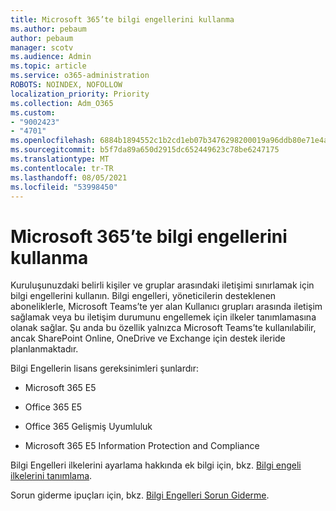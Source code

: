 ```yaml
---
title: Microsoft 365’te bilgi engellerini kullanma
ms.author: pebaum
author: pebaum
manager: scotv
ms.audience: Admin
ms.topic: article
ms.service: o365-administration
ROBOTS: NOINDEX, NOFOLLOW
localization_priority: Priority
ms.collection: Adm_O365
ms.custom:
- "9002423"
- "4701"
ms.openlocfilehash: 6884b1894552c1b2cd1eb07b3476298200019a96ddb80e71e4ab5138015b40ac
ms.sourcegitcommit: b5f7da89a650d2915dc652449623c78be6247175
ms.translationtype: MT
ms.contentlocale: tr-TR
ms.lasthandoff: 08/05/2021
ms.locfileid: "53998450"
---
```

# <a name="using-information-barriers-in-microsoft-365"></a>Microsoft 365’te bilgi engellerini kullanma

Kuruluşunuzdaki belirli kişiler ve gruplar arasındaki iletişimi sınırlamak için bilgi engellerini kullanın. Bilgi engelleri, yöneticilerin desteklenen aboneliklerle, Microsoft Teams’te yer alan Kullanıcı grupları arasında iletişim sağlamak veya bu iletişim durumunu engellemek için ilkeler tanımlamasına olanak sağlar.  Şu anda bu özellik yalnızca Microsoft Teams’te kullanılabilir, ancak SharePoint Online, OneDrive ve Exchange için destek ileride planlanmaktadır.

Bilgi Engellerin lisans gereksinimleri şunlardır:

- Microsoft 365 E5

- Office 365 E5

- Office 365 Gelişmiş Uyumluluk

- Microsoft 365 E5 Information Protection and Compliance

Bilgi Engelleri ilkelerini ayarlama hakkında ek bilgi için, bkz. [Bilgi engeli ilkelerini tanımlama](https://docs.microsoft.com/microsoft-365/compliance/information-barriers-policies).

Sorun giderme ipuçları için, bkz. [Bilgi Engelleri Sorun Giderme](https://docs.microsoft.com/microsoft-365/compliance/information-barriers-troubleshooting).
